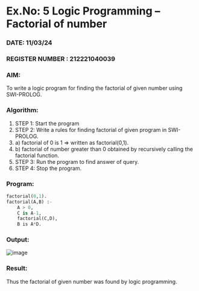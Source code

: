 # Ex.No: 5   Logic Programming – Factorial of number   
### DATE: 11/03/24                                                                           
### REGISTER NUMBER : 212221040039
### AIM: 
To  write  a logic program for finding the factorial of given number using SWI-PROLOG. 
### Algorithm:
1. STEP 1: Start the program
2. STEP 2:  Write a rules for finding factorial of given program in SWI-PROLOG.
3.   a)	factorial of 0 is 1 => written as factorial(0,1).
4.   b)	factorial of number greater than 0 obtained by recursively calling the factorial    function.
5. STEP 3: Run the program  to find answer of  query.
6. STEP 4: Stop the program.

### Program:
```py
factorial(0,1).
factorial(A,B) :-  
	A > 0, 
	C is A-1,
	factorial(C,D),
	B is A*D.

```


### Output:
![image](https://github.com/nagaraj6618/AI_Lab_2023-24/assets/127173574/4b0bf0ee-770f-45d5-8bd2-c3cd835ad899)



### Result:
Thus the factorial of given number was found by logic programming. 
